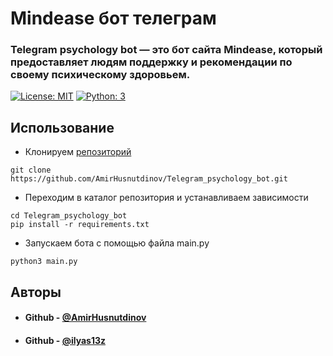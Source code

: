 # Mindease бот телеграм
### Telegram psychology bot — это бот сайта Mindease, который предоставляет людям поддержку и рекомендации по своему психическому здоровьем. 

[![License: MIT](https://img.shields.io/badge/License-Apache_2.0-blue.svg)](https://www.apache.org/licenses/LICENSE-2.0) [![Python: 3](https://img.shields.io/badge/python-3.9+-blue.svg)](https://www.python.org/)

## Использование
* Клонируем [репозиторий](https://github.com/AmirHusnutdinov/Telegram_psychology_bot)
```shell
git clone https://github.com/AmirHusnutdinov/Telegram_psychology_bot.git
```
* Переходим в каталог репозитория и устанавливаем зависимости
```shell
cd Telegram_psychology_bot
pip install -r requirements.txt
```
* Запускаем бота с помощью файла main.py
```shell
python3 main.py
```

## Авторы
* #### Github - [@AmirHusnutdinov](https://github.com/AmirHusnutdinov)
* #### Github - [@ilyas13z](https://github.com/ilyas13z)
